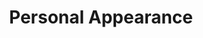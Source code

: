 ---
title: Personal Appearance
year: 1938
opening_date: 1938-05-10
closing_date: 1938-05-12
layout: productions
image:
image_caption:
image_credit:
playbill: 
category: 
Theatre: Theatre Jacksonville
Venue: Little Theatre
cast:
  Alex Pillsbury: Alex Pillsbury
  Aunt Kate Barnaby: Dorothy Harlan
  Carole Arden: Kay Godshalk
  Chester Norton (Bud): William Blois, Jr.
  Clyde Pelton: Kingston Newman
  Gene Tuttle: Lawrence Case
  Gladys Kelcey: Susie McRae
  Jessie: Mildred Perry
  Johnson: Kenneth Godschalk
  Joyce Struthers: Bernice Klepper
  Mrs. Struthers (Addie): Effie Taylor Caldwell
  Stokes Perry: Stokes Perry
crew:
  Director: Huron L. Blyden
  Lighting and Sound Effects:
    - Earl DeFlorin
    - Herbert Swisher
  Mary Courtney: Mary Courtney
  Prop Assistant: Mary Courtney
  Props: Mrs. H. Ward Preston
orchestra:
external_links:
---